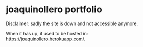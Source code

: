 # joaquinollero portfolio

Disclaimer: sadly the site is down and not accessible anymore.

When it has up, it used to be hosted in: https://joaquinollero.herokuapp.com/.

